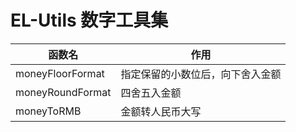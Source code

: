 # EL-Utils 数字工具集

| 函数名                | 作用            |
|----------------------|---------------------|
| moneyFloorFormat     |  指定保留的小数位后，向下舍入金额 |
| moneyRoundFormat     |  四舍五入金额           |
| moneyToRMB           |  金额转人民币大写           |
